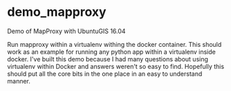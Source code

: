 # demo_mapproxy
Demo of MapProxy with UbuntuGIS 16.04

Run mapproxy within a virtualenv withing the docker container. This should
work as an example for running any python app within a virtualenv inside
docker. I've built this demo because I had many questions about using
virtualenv within Docker and answers weren't so easy to find. Hopefully this
should put all the core bits in the one place in an easy to understand manner.
